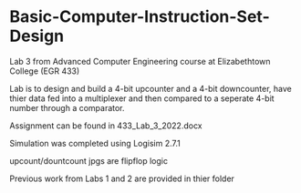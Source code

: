 # Basic-Computer-Instruction-Set-Design
Lab 3 from Advanced Computer Engineering course at Elizabethtown College (EGR 433)

Lab is to design and build a 4-bit upcounter and a 4-bit downcounter, have thier data fed into a multiplexer and then compared to a seperate 4-bit number through a comparator. 

Assignment can be found in 433_Lab_3_2022.docx

Simulation was completed using Logisim 2.7.1

upcount/dountcount jpgs are flipflop logic 

Previous work from Labs 1 and 2 are provided in thier folder
